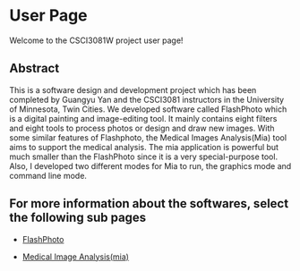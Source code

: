 User Page
=============
Welcome to the CSCI3081W project user page!

## Abstract
This is a software design and development project which has been completed by Guangyu Yan and the CSCI3081 instructors in the University of Minnesota, Twin Cities. We developed software called FlashPhoto which is a digital painting and image-editing tool. It mainly contains eight filters and eight tools to process photos or design and draw new images. With some similar features of Flashphoto, the Medical Images Analysis(Mia) tool aims to support the medical analysis. The mia application is powerful but much smaller than the FlashPhoto since it is a very special-purpose tool. Also, I developed two different modes for Mia to run, the graphics mode and command line mode.

For more information about the softwares, select the following sub pages
----------------
- [FlashPhoto](src/flash.md)

- [Medical Image Analysis(mia)](src/mia.md)
